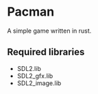 # Pacman
A simple game written in rust. 

## Required libraries
- SDL2.lib
- SDL2_gfx.lib
- SDL2_image.lib
